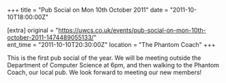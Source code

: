 +++
title = "Pub Social on Mon 10th October 2011"
date = "2011-10-10T18:00:00Z"

[extra]
original = "https://uwcs.co.uk/events/pub-social-on-mon-10th-october-2011-1474489055133/"    
ent_time = "2011-10-10T20:30:00Z"
location = "The Phantom Coach"
+++

This is the first pub social of the year. We will be meeting outside the Department of Computer Science at 6pm, and then walking to the Phantom Coach, our local pub. We look forward to meeting our new members\!

